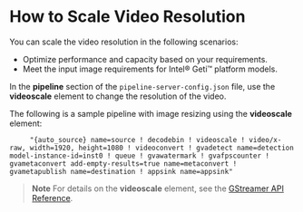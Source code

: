 # How to Scale Video Resolution

You can scale the video resolution in the following scenarios:
-  Optimize performance and capacity based on your requirements.
-  Meet the input image requirements for Intel® Geti™ platform models.

In the **pipeline** section of the `pipeline-server-config.json` file, use the **videoscale** element to change the resolution of the video.

The following is a sample pipeline with image resizing using the **videoscale** element:

         "{auto_source} name=source ! decodebin ! videoscale ! video/x-raw, width=1920, height=1080 ! videoconvert ! gvadetect name=detection model-instance-id=inst0 ! queue ! gvawatermark ! gvafpscounter ! gvametaconvert add-empty-results=true name=metaconvert ! gvametapublish name=destination ! appsink name=appsink"

> **Note**
> For details on the **videoscale** element, see the [GStreamer API Reference](https://gstreamer.freedesktop.org/documentation/videoconvertscale/videoscale.html?gi-language=c#videoscale-page).